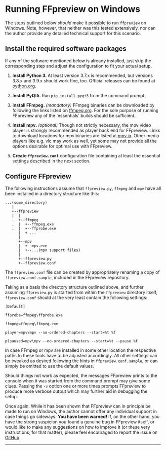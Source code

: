 # Running FFpreview on Windows

The steps outlined below _should_ make it possible to run `ffpreview` on
Windows. Note, however, that neither was this tested extensively, nor can
the author provide any detailed technical support for this scenario.

## Install the required software packages

If any of the software mentioned below is already installed, just skip
the corresponding step and adjust the configuration to fit your actual
setup.

1. **Install Python 3.** At least version 3.7.x is recommended, but
versions 3.8.x and 3.9.x should work fine, too. Official releases can be
found at [python.org](https://www.python.org/downloads/windows/).

2. **Install PyQt5.** Run `pip install pyqt5` from the command prompt.

3. **Install FFmpeg.** _(mandatory)_ FFmpeg binaries can be downloaded by
following the links listed on [ffmpeg.org](https://ffmpeg.org/download.html#build-windows).
For the sole purpose of running FFpreview any of the 'essentials' builds
should be sufficient.

4. **Install mpv.** _(optional)_ Though not strictly necessary, the mpv
video player is strongly recommended as player back end for FFpreview.
Links to download locations for mpv binaries are listed at
[mpv.io](https://mpv.io/installation/). Other media players like e.g. vlc
may work as well, yet some may not provide all the options desirable for
optimal use with FFpreview.

5. **Create `ffpreview.conf`** configuration file containing at least
the essential settings described in the next section.

## Configure FFpreview

The following instructions assume that `ffpreview.py`, `ffmpeg` and `mpv`
have all been installed in a directory structure like this:

```
...(some_directory)
   |
   +--ffpreview
   |  |
   .  +--ffmpeg
   .  |  +--ffmpeg.exe
   .  |  +--ffprobe.exe
      |  + ...
      |
      +--mpv
      |  +--mpv.exe
      |  +--...(mpv support files)
      |
      +--ffpreview.py
      +--ffpreview.conf
```
The `ffpreview.conf` file can be created by appropriately renaming a copy
of `ffpreview.conf.sample`, included in the FFpreview repository.

Taking as a basis the directory structure outlined above, and further
assuming `ffpreview.py` is started from within the `ffpreview` directory
itself, `ffpreview.conf` should at the very least contain the following
settings:
```
[Default]

ffprobe=ffmpeg\ffprobe.exe

ffmpeg=ffmpeg\ffmpeg.exe

player=mpv\mpv --no-ordered-chapters --start=%t %f

plpaused=mpv\mpv --no-ordered-chapters --start=%t --pause %f
```
In case FFmpeg or mpv are installed in some other location the respective
paths to these tools have to be adjusted accordingly. All other settings
can be tweaked as desired following the hints in `ffpreview.conf.sample`,
or can simply be omitted to use the default values.

Should things not work as expected, the messages FFpreview prints to the
console when it was started from the command prompt may give some clues.
Passing the `-v` option one or more times prompts FFpreview to produce
more verbose output which may further aid in debugging the setup.

Once again: While it has been shown that FFpreview can in principle be
made to run on Windows, the author cannot offer any individual support
in case things go sideways. **You have been warned!** If, on the other
hand, you have the strong suspicion you found a genuine bug in FFpreview
itself, or would like to make any suggestions on how to improve it (or
these very instructions, for that matter), please feel encouraged to
report the issue on [GitHub](https://github.com/irrwahn/ffpreview).

----------------------------------------------------------------------
